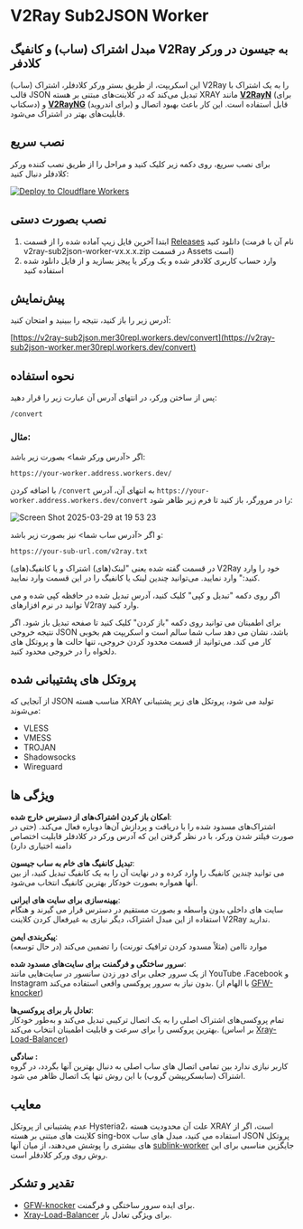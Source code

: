 # V2Ray Sub2JSON Worker

## مبدل اشتراک (ساب) و کانفیگ V2Ray به جیسون در ورکر کلادفر

این اسکریپت، از طریق بستر ورکر کلادفلر، اشتراک‌ (ساب) V2Ray را به یک اشتراک با قالب JSON تبدیل می‌کند که در کلاینت‌های مبتنی بر هسته XRAY مانند **[V2RayN](https://github.com/2dust/v2rayN)** (برای دسکتاپ) و **[V2RayNG](https://github.com/2dust/v2rayNG)** (برای اندروید) قابل استفاده است. این کار باعث بهبود اتصال و قابلیت‌های بهتر در اشتراک می‌شود.


## نصب سریع

برای نصب سریع، روی دکمه زیر کلیک کنید و مراحل را از طریق نصب کننده ورکر کلادفلر دنبال کنید:

[![Deploy to Cloudflare Workers](https://deploy.workers.cloudflare.com/button)](https://deploy.workers.cloudflare.com/?url=https://github.com/mer30hamid/v2ray-sub2json-worker)
## نصب بصورت دستی

1. ابتدا آخرین فایل زیپ آماده شده را از قسمت [Releases](https://github.com/mer30hamid/v2ray-sub2json-worker/releases) دانلود کنید (نام آن با فرمت v2ray-sub2json-worker-vx.x.x.zip در قسمت Assets است)
2. وارد حساب کاربری کلادفر شده و یک ورکر یا پیجز بسازید و از فایل دانلود شده استفاده کنید

## پیش‌نمایش

آدرس زیر را باز کنید، نتیجه را ببینید و امتحان کنید:

[https://v2ray-sub2json.mer30repl.workers.dev/convert](https://v2ray-sub2json-worker.mer30repl.workers.dev/convert)


## نحوه استفاده

پس از ساختن ورکر، در انتهای آدرس آن عبارت زیر را قرار دهید:
```
/convert
```

### مثال: 

اگر <آدرس ورکر شما> بصورت زیر باشد:

`https://your-worker.address.workers.dev/`


با اضافه کردن `/convert` به انتهای آن، آدرس `https://your-worker.address.workers.dev/convert` را در مرورگر، باز کنید تا فرم زیر ظاهر شود:


![Screen Shot 2025-03-29 at 19 53 23](https://github.com/user-attachments/assets/507c55a8-d1c5-43c5-9ee8-5ffaa18cc36a)





و اگر <آدرس ساب شما> نیز بصورت زیر باشد:


`https://your-sub-url.com/v2ray.txt`

در قسمت گفته شده یعنی "لینک(های) اشتراک و یا کانفیگ(های) V2Ray خود را وارد کنید:" وارد نمایید. می‌توانید چندین لینک یا کانفیگ را در این قسمت وارد نمایید.

اگر روی دکمه "تبدیل و کپی" کلیک کنید، آدرس تبدیل شده در حافظه کپی شده و می توانید در نرم افزارهای V2ray وارد کنید.

برای اطمینان می توانید روی دکمه "باز کردن" کلیک کنید تا صفحه تبدیل باز شود. اگر نتیجه خروجی JSON باشد، نشان می دهد ساب شما سالم است و اسکریپت هم بخوبی کار می کند. می‌توانید از قسمت محدود کردن خروجی، تنها حالت ها و پروتکل های دلخواه را در خروجی محدود کنید.


## پروتکل های پشتیبانی شده

از آنجایی که JSON مناسب هسته XRAY تولید می شود، پروتکل های زیر پشتیبانی می‌شوند:

- VLESS
- VMESS
- TROJAN
- Shadowsocks
- Wireguard


## ویژگی ها

**امکان باز کردن اشتراک‌های از دسترس خارج شده**:  
   اشتراک‌های مسدود شده را با دریافت و پردازش آن‌ها دوباره فعال می‌کند. (حتی در صورت فیلتر شدن ورکر، با در نظر گرفتن این که آدرس ورکر در کلادفلر قابلیت اختصاص دامنه اختیاری دارد)


**تبدیل کانفیگ های خام به ساب جیسون**:  
   می توانید چندین کانفیگ را وارد کرده و در نهایت آن را به یک کانفیگ تبدیل کنید، از بین آنها همواره بصورت خودکار بهترین کانفیگ انتخاب می‌شود.

**بهینه‌سازی برای سایت های ایرانی**:  
   سایت های داخلی بدون واسطه و بصورت مستقیم در دسترس قرار می گیرند و هنگام استفاده از این مبدل اشتراک، دیگر نیازی به غیرفعال کردن کلاینت V2Ray ندارید.

**پیکربندی ایمن**:  
   موارد ناامن (مثلاً مسدود کردن ترافیک تورنت) را تضمین می‌کند (در حال توسعه)

**سرور ساختگی و فرگمنت برای سایت‌های مسدود شده**:  
   از یک سرور جعلی برای دور زدن سانسور در سایت‌هایی مانند YouTube ،Facebook و Instagram بدون نیاز به سرور پروکسی واقعی استفاده می‌کند. (با الهام از [GFW-knocker](https://github.com/GFW-knocker/gfw_resist_HTTPS_proxy))

**تعادل بار برای پروکسی‌ها**:  
   تمام پروکسی‌های اشتراک اصلی را  به یک اتصال ترکیبی تبدیل می‌کند و به‌طور خودکار بهترین پروکسی را برای سرعت و قابلیت اطمینان انتخاب می‌کند. (بر اساس [Xray-Load-Balancer](https://github.com/Surfboardv2ray/Xray-Load-Balancer))

**سادگی :**  
   کاربر نیازی ندارد بین تمامی اتصال های ساب اصلی به دنبال بهترین آنها بگردد، در گروه اشتراک (سابسکریپشن گروپ) با این روش تنها یک اتصال ظاهر می شود.


## معایب
عدم پشتیبانی از پروتکل Hysteria2، علت آن محدودیت هسته XRAY است، اگر از کلاینت های مبتنی بر هسته sing-box استفاده می کنید، مبدل های ساب JSON پروتکل های بیشتری را پوشش می‌دهند، از میان آنها [sublink-worker](https://github.com/7Sageer/sublink-worker) جایگزین مناسبی برای این روش روی ورکر کلادفلر است.

## تقدیر و تشکر

- [GFW-knocker](https://github.com/GFW-knocker/gfw_resist_HTTPS_proxy) برای ایده سرور ساختگی و فرگمنت.
- [Xray-Load-Balancer](https://github.com/Surfboardv2ray/Xray-Load-Balancer) برای ویژگی تعادل بار.
